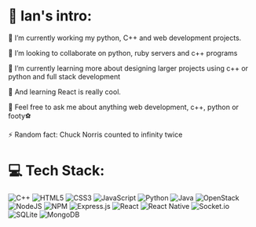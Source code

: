 # 💫 Ian's intro:
🔭 I’m currently working my python, C++ and web development projects.<br>

👯 I’m looking to collaborate on python, ruby servers and c++ programs <br>

🌱 I’m currently learning more about designing larger projects using c++ or python and full stack development <br>

 🌱 And learning React is really cool. <br>

💬 Feel free to ask me about anything web development, c++, python or footy⚽ <br>

⚡ Random fact: Chuck Norris counted to infinity twice

<!---
🤝 I’m looking for help with<br>
-->

# 💻 Tech Stack:
![C++](https://img.shields.io/badge/c++-%2300599C.svg?style=flat&logo=c%2B%2B&logoColor=white) ![HTML5](https://img.shields.io/badge/html5-%23E34F26.svg?style=flat&logo=html5&logoColor=white) ![CSS3](https://img.shields.io/badge/css3-%231572B6.svg?style=flat&logo=css3&logoColor=white) ![JavaScript](https://img.shields.io/badge/javascript-%23323330.svg?style=flat&logo=javascript&logoColor=%23F7DF1E) ![Python](https://img.shields.io/badge/python-3670A0?style=flat&logo=python&logoColor=ffdd54) ![Java](https://img.shields.io/badge/java-%23ED8B00.svg?style=flat&logo=java&logoColor=white) ![OpenStack](https://img.shields.io/badge/Openstack-%23f01742.svg?style=flat&logo=openstack&logoColor=white) ![NodeJS](https://img.shields.io/badge/node.js-6DA55F?style=flat&logo=node.js&logoColor=white) ![NPM](https://img.shields.io/badge/NPM-%23000000.svg?style=flat&logo=npm&logoColor=white) ![Express.js](https://img.shields.io/badge/express.js-%23404d59.svg?style=flat&logo=express&logoColor=%2361DAFB) ![React](https://img.shields.io/badge/react-%2320232a.svg?style=flat&logo=react&logoColor=%2361DAFB) ![React Native](https://img.shields.io/badge/react_native-%2320232a.svg?style=flat&logo=react&logoColor=%2361DAFB) ![Socket.io](https://img.shields.io/badge/Socket.io-black?style=flat&logo=socket.io&badgeColor=010101) ![SQLite](https://img.shields.io/badge/sqlite-%2307405e.svg?style=flat&logo=sqlite&logoColor=white) ![MongoDB](https://img.shields.io/badge/MongoDB-%234ea94b.svg?style=flat&logo=mongodb&logoColor=white)

<!---
# 📊 GitHub Stats:
![](https://github-readme-stats.vercel.app/api?username=ianmusembi&theme=merko&hide_border=false&include_all_commits=true&count_private=true)<br/>
![](https://github-readme-streak-stats.herokuapp.com/?user=ianmusembi&theme=merko&hide_border=false)<br/>
![](https://github-readme-stats.vercel.app/api/top-langs/?username=ianmusembi&theme=merko&hide_border=false&include_all_commits=true&count_private=true&layout=compact)
-->

<!---
[![](https://visitcount.itsvg.in/api?id=ianmusembi&icon=0&color=0)](https://visitcount.itsvg.in)
-->

